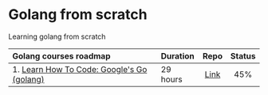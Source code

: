 # Golang from scratch

Learning golang from scratch

| Golang courses roadmap                                                                        | Duration |                Repo                | Status |
| :-------------------------------------------------------------------------------------------- | :------- | :--------------------------------: | :----: |
| 1. [Learn How To Code: Google's Go (golang)](https://www.udemy.com/course/learn-how-to-code/) | 29 hours | [Link](./01-learn-how-to-code-go/) |  45%   |
